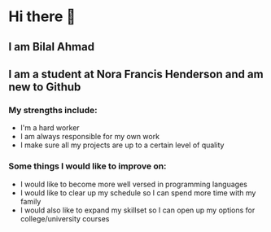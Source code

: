 # Hi there 👋
## I am Bilal Ahmad
## I am a student at Nora Francis Henderson and am new to Github
### My strengths include:
- I'm a hard worker
- I am always responsible for my own work
- I make sure all my projects are up to a certain level of quality
### Some things I would like to improve on:
- I would like to become more well versed in programming languages
- I would like to clear up my schedule so I can spend more time with my family
- I would also like to expand my skillset so I can open up  my options for college/university courses

